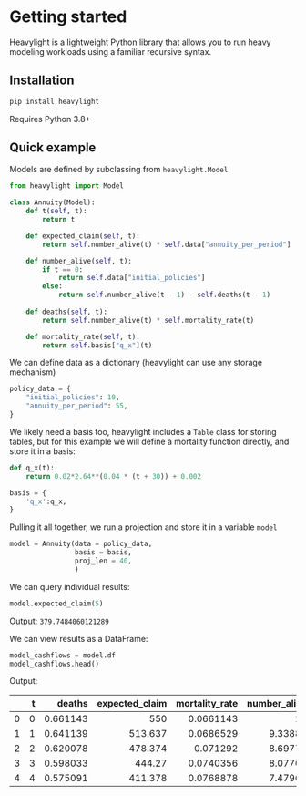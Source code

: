 # Getting started

Heavylight is a lightweight Python library that allows you to run heavy modeling workloads using a familiar recursive syntax.

## Installation

```bash
pip install heavylight
```

Requires Python 3.8+

## Quick example

Models are defined by subclassing from `heavylight.Model`

```python
from heavylight import Model

class Annuity(Model):
    def t(self, t):
        return t

    def expected_claim(self, t):
        return self.number_alive(t) * self.data["annuity_per_period"]

    def number_alive(self, t):
        if t == 0:
            return self.data["initial_policies"]
        else:
            return self.number_alive(t - 1) - self.deaths(t - 1)
    
    def deaths(self, t):
        return self.number_alive(t) * self.mortality_rate(t)

    def mortality_rate(self, t):
        return self.basis["q_x"](t)
```

We can define data as a dictionary (heavylight can use any storage mechanism)

```python
policy_data = {
    "initial_policies": 10,
    "annuity_per_period": 55,
}
```

We likely need a basis too, heavylight includes a `Table` class for storing tables, but for this example we will define a mortality function directly, and store it in a basis:

```python
def q_x(t):
    return 0.02*2.64**(0.04 * (t + 30)) + 0.002

basis = {
    'q_x':q_x,
}
```

Pulling it all together, we run a projection and store it in a variable `model`

```python
model = Annuity(data = policy_data,
                basis = basis,
                proj_len = 40,
                )
```

We can query individual results:

```python
model.expected_claim(5)
```

Output: `379.7484060121289`

We can view results as a DataFrame:

```python
model_cashflows = model.df
model_cashflows.head()
```

Output:

|    |   t |   deaths |   expected_claim |   mortality_rate |   number_alive |
|---:|----:|---------:|-----------------:|-----------------:|---------------:|
|  0 |   0 | 0.661143 |          550     |        0.0661143 |       10       |
|  1 |   1 | 0.641139 |          513.637 |        0.0686529 |        9.33886 |
|  2 |   2 | 0.620078 |          478.374 |        0.071292  |        8.69772 |
|  3 |   3 | 0.598033 |          444.27  |        0.0740356 |        8.07764 |
|  4 |   4 | 0.575091 |          411.378 |        0.0768878 |        7.47961 |

